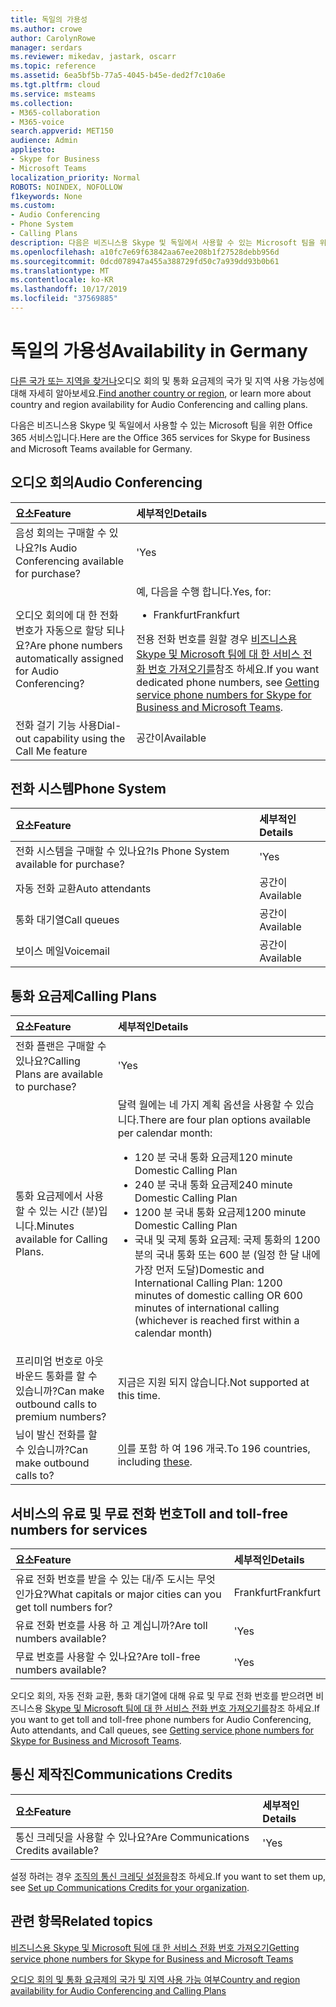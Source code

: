 ```yaml
---
title: 독일의 가용성
ms.author: crowe
author: CarolynRowe
manager: serdars
ms.reviewer: mikedav, jastark, oscarr
ms.topic: reference
ms.assetid: 6ea5bf5b-77a5-4045-b45e-ded2f7c10a6e
ms.tgt.pltfrm: cloud
ms.service: msteams
ms.collection:
- M365-collaboration
- M365-voice
search.appverid: MET150
audience: Admin
appliesto:
- Skype for Business
- Microsoft Teams
localization_priority: Normal
ROBOTS: NOINDEX, NOFOLLOW
f1keywords: None
ms.custom:
- Audio Conferencing
- Phone System
- Calling Plans
description: 다음은 비즈니스용 Skype 및 독일에서 사용할 수 있는 Microsoft 팀을 위한 Office 365 서비스입니다.
ms.openlocfilehash: a10fc7e69f63842aa67ee208b1f27528debb956d
ms.sourcegitcommit: 0dcd078947a455a388729fd50c7a939dd93b0b61
ms.translationtype: MT
ms.contentlocale: ko-KR
ms.lasthandoff: 10/17/2019
ms.locfileid: "37569885"
---
```

# <a name="availability-in-germany"></a><span data-ttu-id="f54e3-103">독일의 가용성</span><span class="sxs-lookup"><span data-stu-id="f54e3-103">Availability in Germany</span></span>

<span data-ttu-id="f54e3-104">[다른 국가 또는 지역을 찾거나](country-and-region-availability-for-audio-conferencing-and-calling-plans.md)오디오 회의 및 통화 요금제의 국가 및 지역 사용 가능성에 대해 자세히 알아보세요.</span><span class="sxs-lookup"><span data-stu-id="f54e3-104">[Find another country or region](country-and-region-availability-for-audio-conferencing-and-calling-plans.md), or learn more about country and region availability for Audio Conferencing and calling plans.</span></span>

<span data-ttu-id="f54e3-105">다음은 비즈니스용 Skype 및 독일에서 사용할 수 있는 Microsoft 팀을 위한 Office 365 서비스입니다.</span><span class="sxs-lookup"><span data-stu-id="f54e3-105">Here are the Office 365 services for Skype for Business and Microsoft Teams available for Germany.</span></span>
  
## <a name="audio-conferencing"></a><span data-ttu-id="f54e3-106">오디오 회의</span><span class="sxs-lookup"><span data-stu-id="f54e3-106">Audio Conferencing</span></span>

|<span data-ttu-id="f54e3-107">**요소**</span><span class="sxs-lookup"><span data-stu-id="f54e3-107">**Feature**</span></span>|<span data-ttu-id="f54e3-108">**세부적인**</span><span class="sxs-lookup"><span data-stu-id="f54e3-108">**Details**</span></span>|
|:-----|:-----|
|<span data-ttu-id="f54e3-109">음성 회의는 구매할 수 있나요?</span><span class="sxs-lookup"><span data-stu-id="f54e3-109">Is Audio Conferencing available for purchase?</span></span>  <br/> |<span data-ttu-id="f54e3-110">'</span><span class="sxs-lookup"><span data-stu-id="f54e3-110">Yes</span></span>  <br/> |
|<span data-ttu-id="f54e3-111">오디오 회의에 대 한 전화 번호가 자동으로 할당 되나요?</span><span class="sxs-lookup"><span data-stu-id="f54e3-111">Are phone numbers automatically assigned for Audio Conferencing?</span></span>  <br/> |<span data-ttu-id="f54e3-112">예, 다음을 수행 합니다.</span><span class="sxs-lookup"><span data-stu-id="f54e3-112">Yes, for:</span></span><br/><ul><li> <span data-ttu-id="f54e3-113">Frankfurt</span><span class="sxs-lookup"><span data-stu-id="f54e3-113">Frankfurt</span></span></ul><span data-ttu-id="f54e3-114">전용 전화 번호를 원할 경우 [비즈니스용 Skype 및 Microsoft 팀에 대 한 서비스 전화 번호 가져오기를](/microsoftteams/getting-service-phone-numbers)참조 하세요.</span><span class="sxs-lookup"><span data-stu-id="f54e3-114">If you want dedicated phone numbers, see [Getting service phone numbers for Skype for Business and Microsoft Teams](/microsoftteams/getting-service-phone-numbers).</span></span>  <br/> |
|<span data-ttu-id="f54e3-115">전화 걸기 기능 사용</span><span class="sxs-lookup"><span data-stu-id="f54e3-115">Dial-out capability using the Call Me feature</span></span>  <br/> |<span data-ttu-id="f54e3-116">공간이</span><span class="sxs-lookup"><span data-stu-id="f54e3-116">Available</span></span>  <br/> |
   
## <a name="phone-system"></a><span data-ttu-id="f54e3-117">전화 시스템</span><span class="sxs-lookup"><span data-stu-id="f54e3-117">Phone System</span></span>

|<span data-ttu-id="f54e3-118">**요소**</span><span class="sxs-lookup"><span data-stu-id="f54e3-118">**Feature**</span></span>|<span data-ttu-id="f54e3-119">**세부적인**</span><span class="sxs-lookup"><span data-stu-id="f54e3-119">**Details**</span></span>|
|:-----|:-----|
|<span data-ttu-id="f54e3-120">전화 시스템을 구매할 수 있나요?</span><span class="sxs-lookup"><span data-stu-id="f54e3-120">Is Phone System available for purchase?</span></span>  <br/> |<span data-ttu-id="f54e3-121">'</span><span class="sxs-lookup"><span data-stu-id="f54e3-121">Yes</span></span>  <br/> |
| <span data-ttu-id="f54e3-122">자동 전화 교환</span><span class="sxs-lookup"><span data-stu-id="f54e3-122">Auto attendants</span></span> <br/> |<span data-ttu-id="f54e3-123">공간이</span><span class="sxs-lookup"><span data-stu-id="f54e3-123">Available</span></span>  <br/> |
|<span data-ttu-id="f54e3-124">통화 대기열</span><span class="sxs-lookup"><span data-stu-id="f54e3-124">Call queues</span></span>  <br/> |<span data-ttu-id="f54e3-125">공간이</span><span class="sxs-lookup"><span data-stu-id="f54e3-125">Available</span></span>  <br/> |
|<span data-ttu-id="f54e3-126">보이스 메일</span><span class="sxs-lookup"><span data-stu-id="f54e3-126">Voicemail</span></span>  <br/> |<span data-ttu-id="f54e3-127">공간이</span><span class="sxs-lookup"><span data-stu-id="f54e3-127">Available</span></span>  <br/> |
   
## <a name="calling-plans"></a><span data-ttu-id="f54e3-128">통화 요금제</span><span class="sxs-lookup"><span data-stu-id="f54e3-128">Calling Plans</span></span>
    
|<span data-ttu-id="f54e3-129">**요소**</span><span class="sxs-lookup"><span data-stu-id="f54e3-129">**Feature**</span></span>|<span data-ttu-id="f54e3-130">**세부적인**</span><span class="sxs-lookup"><span data-stu-id="f54e3-130">**Details**</span></span>|
|:-----|:-----|
|<span data-ttu-id="f54e3-131">전화 플랜은 구매할 수 있나요?</span><span class="sxs-lookup"><span data-stu-id="f54e3-131">Calling Plans are available to purchase?</span></span>  <br/> |<span data-ttu-id="f54e3-132">'</span><span class="sxs-lookup"><span data-stu-id="f54e3-132">Yes</span></span>  <br/> |
|<span data-ttu-id="f54e3-133">통화 요금제에서 사용할 수 있는 시간 (분)입니다.</span><span class="sxs-lookup"><span data-stu-id="f54e3-133">Minutes available for Calling Plans.</span></span> |<span data-ttu-id="f54e3-134">달력 월에는 네 가지 계획 옵션을 사용할 수 있습니다.</span><span class="sxs-lookup"><span data-stu-id="f54e3-134">There are four plan options available per calendar month:</span></span> <ul><li><span data-ttu-id="f54e3-135">120 분 국내 통화 요금제</span><span class="sxs-lookup"><span data-stu-id="f54e3-135">120 minute Domestic Calling Plan</span></span> </li><li><span data-ttu-id="f54e3-136">240 분 국내 통화 요금제</span><span class="sxs-lookup"><span data-stu-id="f54e3-136">240 minute Domestic Calling Plan</span></span></li></li><li><span data-ttu-id="f54e3-137">1200 분 국내 통화 요금제</span><span class="sxs-lookup"><span data-stu-id="f54e3-137">1200 minute Domestic Calling Plan</span></span> </li></li><li><span data-ttu-id="f54e3-138">국내 및 국제 통화 요금제: 국제 통화의 1200 분의 국내 통화 또는 600 분 (일정 한 달 내에 가장 먼저 도달)</span><span class="sxs-lookup"><span data-stu-id="f54e3-138">Domestic and International Calling Plan: 1200 minutes of domestic calling OR 600 minutes of international calling (whichever is reached first within a calendar month)</span></span></li></li> 
|<span data-ttu-id="f54e3-139">프리미엄 번호로 아웃 바운드 통화를 할 수 있습니까?</span><span class="sxs-lookup"><span data-stu-id="f54e3-139">Can make outbound calls to premium numbers?</span></span> <br/> | <span data-ttu-id="f54e3-140">지금은 지원 되지 않습니다.</span><span class="sxs-lookup"><span data-stu-id="f54e3-140">Not supported at this time.</span></span> <br/> |
|<span data-ttu-id="f54e3-141">님이 발신 전화를 할 수 있습니까?</span><span class="sxs-lookup"><span data-stu-id="f54e3-141">Can make outbound calls to?</span></span>  <br/> | <span data-ttu-id="f54e3-142">[이](users-can-make-outbound-calls-to-these-countries-and-regions.md)를 포함 하 여 196 개국.</span><span class="sxs-lookup"><span data-stu-id="f54e3-142">To 196 countries, including [these](users-can-make-outbound-calls-to-these-countries-and-regions.md).</span></span><br/> |
   
## <a name="toll-and-toll-free-numbers-for-services"></a><span data-ttu-id="f54e3-143">서비스의 유료 및 무료 전화 번호</span><span class="sxs-lookup"><span data-stu-id="f54e3-143">Toll and toll-free numbers for services</span></span>

|<span data-ttu-id="f54e3-144">**요소**</span><span class="sxs-lookup"><span data-stu-id="f54e3-144">**Feature**</span></span>|<span data-ttu-id="f54e3-145">**세부적인**</span><span class="sxs-lookup"><span data-stu-id="f54e3-145">**Details**</span></span>|
|:-----|:-----|
|<span data-ttu-id="f54e3-146">유료 전화 번호를 받을 수 있는 대/주 도시는 무엇 인가요?</span><span class="sxs-lookup"><span data-stu-id="f54e3-146">What capitals or major cities can you get toll numbers for?</span></span>  <br/> |<span data-ttu-id="f54e3-147">Frankfurt</span><span class="sxs-lookup"><span data-stu-id="f54e3-147">Frankfurt</span></span>  <br/> |
|<span data-ttu-id="f54e3-148">유료 전화 번호를 사용 하 고 계십니까?</span><span class="sxs-lookup"><span data-stu-id="f54e3-148">Are toll numbers available?</span></span>  <br/> |<span data-ttu-id="f54e3-149">'</span><span class="sxs-lookup"><span data-stu-id="f54e3-149">Yes</span></span>  <br/> |
|<span data-ttu-id="f54e3-150">무료 번호를 사용할 수 있나요?</span><span class="sxs-lookup"><span data-stu-id="f54e3-150">Are toll-free numbers available?</span></span>  <br/> |<span data-ttu-id="f54e3-151">'</span><span class="sxs-lookup"><span data-stu-id="f54e3-151">Yes</span></span>  <br/> |
   
 <span data-ttu-id="f54e3-152">오디오 회의, 자동 전화 교환, 통화 대기열에 대해 유료 및 무료 전화 번호를 받으려면 비즈니스용 [Skype 및 Microsoft 팀에 대 한 서비스 전화 번호 가져오기를](/microsoftteams/getting-service-phone-numbers)참조 하세요.</span><span class="sxs-lookup"><span data-stu-id="f54e3-152">If you want to get toll and toll-free phone numbers for Audio Conferencing, Auto attendants, and Call queues, see [Getting service phone numbers for Skype for Business and Microsoft Teams](/microsoftteams/getting-service-phone-numbers).</span></span>
  
## <a name="communications-credits"></a><span data-ttu-id="f54e3-153">통신 제작진</span><span class="sxs-lookup"><span data-stu-id="f54e3-153">Communications Credits</span></span>

|<span data-ttu-id="f54e3-154">**요소**</span><span class="sxs-lookup"><span data-stu-id="f54e3-154">**Feature**</span></span>|<span data-ttu-id="f54e3-155">**세부적인**</span><span class="sxs-lookup"><span data-stu-id="f54e3-155">**Details**</span></span>|
|:-----|:-----|
|<span data-ttu-id="f54e3-156">통신 크레딧을 사용할 수 있나요?</span><span class="sxs-lookup"><span data-stu-id="f54e3-156">Are Communications Credits available?</span></span>  <br/> |<span data-ttu-id="f54e3-157">'</span><span class="sxs-lookup"><span data-stu-id="f54e3-157">Yes</span></span>  <br/> |
   
<span data-ttu-id="f54e3-158">설정 하려는 경우 [조직의 통신 크레딧 설정을](../set-up-communications-credits-for-your-organization.md)참조 하세요.</span><span class="sxs-lookup"><span data-stu-id="f54e3-158">If you want to set them up, see [Set up Communications Credits for your organization](../set-up-communications-credits-for-your-organization.md).</span></span>
  
## <a name="related-topics"></a><span data-ttu-id="f54e3-159">관련 항목</span><span class="sxs-lookup"><span data-stu-id="f54e3-159">Related topics</span></span>

[<span data-ttu-id="f54e3-160">비즈니스용 Skype 및 Microsoft 팀에 대 한 서비스 전화 번호 가져오기</span><span class="sxs-lookup"><span data-stu-id="f54e3-160">Getting service phone numbers for Skype for Business and Microsoft Teams</span></span>](/microsoftteams/getting-service-phone-numbers)

[<span data-ttu-id="f54e3-161">오디오 회의 및 통화 요금제의 국가 및 지역 사용 가능 여부</span><span class="sxs-lookup"><span data-stu-id="f54e3-161">Country and region availability for Audio Conferencing and Calling Plans</span></span>](country-and-region-availability-for-audio-conferencing-and-calling-plans.md)



